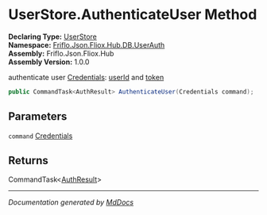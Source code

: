 ﻿<!--  
  <auto-generated>   
    The contents of this file were generated by a tool.  
    Changes to this file may be list if the file is regenerated  
  </auto-generated>   
-->

# UserStore.AuthenticateUser Method

**Declaring Type:** [UserStore](../index.md)  
**Namespace:** [Friflo.Json.Fliox.Hub.DB.UserAuth](../../index.md)  
**Assembly:** Friflo.Json.Fliox.Hub  
**Assembly Version:** 1.0.0

authenticate user [Credentials](../../Credentials/index.md): [userId](../../Credentials/fields/userId.md) and [token](../../Credentials/fields/token.md)

```csharp
public CommandTask<AuthResult> AuthenticateUser(Credentials command);
```

## Parameters

`command`  [Credentials](../../Credentials/index.md)

## Returns

CommandTask\<[AuthResult](../../AuthResult/index.md)\>

___

*Documentation generated by [MdDocs](https://github.com/ap0llo/mddocs)*
